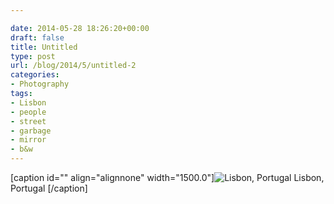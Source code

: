 ```yaml
---

date: 2014-05-28 18:26:20+00:00
draft: false
title: Untitled
type: post
url: /blog/2014/5/untitled-2
categories:
- Photography
tags:
- Lisbon
- people
- street
- garbage
- mirror
- b&w
---
```


[caption id="" align="alignnone" width="1500.0"]![ Lisbon, Portugal ](/images/2014-05-28-20145untitled-2/image-asset.jpeg)
 Lisbon, Portugal [/caption]
